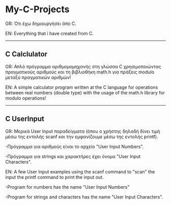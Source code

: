 # My-C-Projects


GR: Ότι έχω δημιουργήσει άπο C.



EN: Everything that i have created from C.

---------------------------------------------------------------------------------------------------------------------------------------------------------------------------------
 C Calclulator
---------------------------------------------------------------------------------------------------------------------------------------------------------------------------------
GR: Απλό πρόγραμμα αριθμομομηχανής στη γλώσσα C χρησιμοποιώντας πραγματικούς αριθμούς και τη βιβλιοθήκη math.h για πράξεις modulo μεταξύ πραγματικών αριθμών!

EN: A simple calculator program written at the C language for operations between real numbers (double type) with the usage of the math.h library for modulo operations!


---------------------------------------------------------------------------------------------------------------------------------------------------------------------------------
C UserInput
---------------------------------------------------------------------------------------------------------------------------------------------------------------------------------
GR: Μερικά User Input παραδείγματα (όπου ο χρήστης δηλαδή δίνει τιμή μέσω της εντολής scanf και την εμφανίζουμε μέσω της εντολής printf).

-Πρόγραμμα για αριθμούς είναι το αρχείο "User Input Numbers".

-Πρόγραμμα για strings και χαρακτήρες έχει όνομα "User Input Characters".

EN: A few User Input examples using the scanf command to "scan" the input the printf command to print the input out.

-Program for numbers has the name "User Input Numbers"

-Program for strings and characters has the name "User Input Characters".
